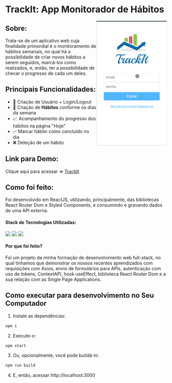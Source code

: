 # TrackIt: App Monitorador de Hábitos

<img width="220px" align="right" src="./trackit.gif"/>
<h2>Sobre:</h2>

<div text-align="center" align="left">
<p>Trata-se de um aplicativo web cuja finalidade primordial é o monitoramento de hábitos semanais, no qual há a possibilidade de criar novos hábitos a serem seguidos, marcá-los como realizados, e, então, ter a possibilidade de checar o progresso de cada um deles. </p>
</div>

<div align="left">
<h2>Principais Funcionalidades:</h2>

<ul align="left">
 <li align="left">👤 Criação de Usuário + Login/Logout</li>
 <li align="left">📅 Criação de <strong>Hábitos</strong> conforme os dias da semana</li>
 <li align="left">📈 Acompanhamento do progresso dos hábitos na página "Hoje"</li>
 <li align="left">✅ Marcar hábito como concluído no dia</li>
 <li align="left">❌ Deleção de um hábito</li>
</ul>

</div>

<div align="left">
<h2>Link para Demo:</h2>
Clique aqui para acessar => <a href="projeto11-trackit-two-alpha.vercel.app">TrackIt</a>
</div>

<div align="left">
<h2>Como foi feito:</h2>
<p>Foi desenvolvido em ReactJS, utilizando, principalmente, das bibliotecas React Router Dom e Styled Components, e consumindo e gravando dados de uma API externa. </p>
<h4>Stack de Tecnologias Utilizadas:</h4>
<img src="https://img.shields.io/badge/React-20232A?style=for-the-badge&logo=react&logoColor=61DAFB"/>
<img src="https://img.shields.io/badge/React_Router-CA4245?style=for-the-badge&logo=react-router&logoColor=white"/>
<img src="https://img.shields.io/badge/styled--components-DB7093?style=for-the-badge&logo=styled-components&logoColor=white"/>
<h4>Por que foi feito?</h4>
<p>Foi um projeto da minha formação de desenvolvimento web full-stack, no qual tínhamos que demonstrar os nossos recentes aprendizados com requisições com Axios, envio de formulários para APIs, autenticação com uso de tokens, ContextAPI, hook useEffect, biblioteca React Router Dom e a sua relação com as Single Page Applications. </p>
</div>

## Como executar para desenvolvimento no Seu Computador
1. Instale as dependências:
```bash
npm i
```
2. Execute-o:
```bash
npm start
```
3. Ou, opcionalmente, você pode buildá-lo:
```bash
npm run build
```
4. E, então, acessar http://localhost:3000
